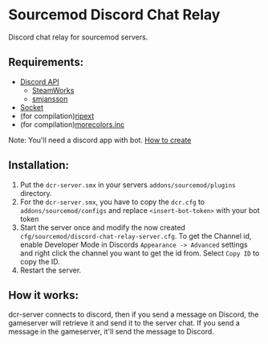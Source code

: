# Sourcemod Discord Chat Relay
Discord chat relay for sourcemod servers.

Requirements:
------
* [Discord API](https://github.com/Cruze03/sourcemod-discord/)
  * [SteamWorks](https://forums.alliedmods.net/showthread.php?t=229556)
  * [smjansson](https://forums.alliedmods.net/showthread.php?t=184604)
* [Socket](https://forums.alliedmods.net/showthread.php?t=67640)
* (for compilation)[ripext](https://forums.alliedmods.net/showthread.php?t=298024)
* (for compilation)[morecolors.inc](https://forums.alliedmods.net/showthread.php?t=185016)

Note: You'll need a discord app with bot. [How to create](https://github.com/Deathknife/sourcemod-discord/wiki/Setting-up-a-Bot-Account)

Installation:
------
1. Put the `dcr-server.smx` in your servers `addons/sourcemod/plugins` directory.
2. For the `dcr-server.smx`, you have to copy the `dcr.cfg` to `addons/sourcemod/configs` and replace `<insert-bot-token>` with your bot token
3. Start the server once and modify the now created `cfg/sourcemod/discord-chat-relay-server.cfg`. To get the Channel id, enable Developer Mode in Discords `Appearance -> Advanced` settings and right click the channel you want to get the id from. Select `Copy ID` to copy the ID.
4. Restart the server.

How it works:
------
dcr-server connects to discord, then if you send a message on Discord, the gameserver will retrieve it and send it to the server chat. If you send a message in the gameserver, it'll send the message to Discord.
